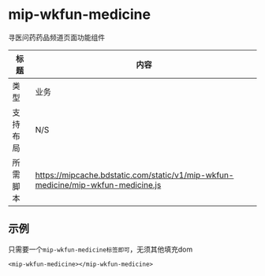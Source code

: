 # mip-wkfun-medicine

寻医问药药品频道页面功能组件

标题|内容
----|----
类型|业务
支持布局| N/S
所需脚本|https://mipcache.bdstatic.com/static/v1/mip-wkfun-medicine/mip-wkfun-medicine.js

## 示例

只需要一个`mip-wkfun-medicine标签即可`，无须其他填充dom

```
<mip-wkfun-medicine></mip-wkfun-medicine>
```